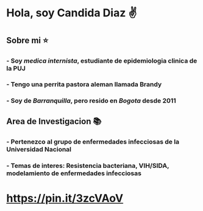 # Hola, soy **Candida Diaz** :v:

## Sobre mi ⭐
### - Soy *medica internista*, estudiante de epidemiologia clinica de la PUJ
### - Tengo una perrita pastora aleman llamada **Brandy**
### - Soy de *Barranquilla*, pero resido en *Bogota* desde 2011

## Area de Investigacion 📚

### - Pertenezco al grupo de enfermedades infecciosas de la Universidad Nacional 
### - Temas de interes: Resistencia bacteriana, VIH/SIDA, modelamiento de enfermedades infecciosas

# https://pin.it/3zcVAoV







